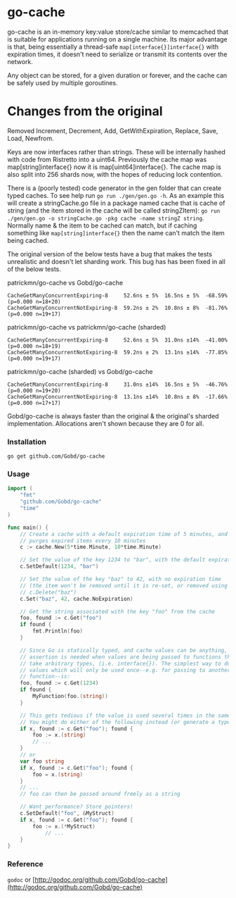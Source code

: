 # go-cache

go-cache is an in-memory key:value store/cache similar to memcached that is
suitable for applications running on a single machine. Its major advantage is
that, being essentially a thread-safe `map[interface{}]interface{}` with expiration
times, it doesn't need to serialize or transmit its contents over the network.

Any object can be stored, for a given duration or forever, and the cache can be
safely used by multiple goroutines.

# Changes from the original

Removed Increment, Decrement, Add, GetWithExpiration, Replace, Save, Load, Newfrom.

Keys are now interfaces rather than strings. These will be internally hashed with
code from Ristretto into a uint64. Previously the cache map was map[string]interface{}
now it is map[uint64]interface{}. The cache map is also split into 256 shards now,
with the hopes of reducing lock contention.

There is a (poorly tested) code generator in the gen folder that can create typed caches. To see help
run `go run ./gen/gen.go -h`. As an example this will create a stringCache.go file in a
package named cache that is cache of string (and the item stored in the cache will be called stringZItem):
`go run ./gen/gen.go -o stringCache.go -pkg cache -name stringZ string`. Normally name & the item to be cached
can match, but if caching something like `map[string]interface{}` then the name can't match
the item being cached.

The original version of the below tests have a bug that makes the tests unrealistic and doesn't
let sharding work. This bug has has been fixed in all of the below tests.

patrickmn/go-cache vs Gobd/go-cache
```
CacheGetManyConcurrentExpiring-8     52.6ns ± 5%  16.5ns ± 5%  -68.59%  (p=0.000 n=18+20)
CacheGetManyConcurrentNotExpiring-8  59.2ns ± 2%  10.8ns ± 8%  -81.76%  (p=0.000 n=19+17)
```

patrickmn/go-cache vs patrickmn/go-cache (sharded)
```
CacheGetManyConcurrentExpiring-8     52.6ns ± 5%  31.0ns ±14%  -41.00%  (p=0.000 n=18+19)
CacheGetManyConcurrentNotExpiring-8  59.2ns ± 2%  13.1ns ±14%  -77.85%  (p=0.000 n=19+17)
```

patrickmn/go-cache (sharded) vs Gobd/go-cache
```
CacheGetManyConcurrentExpiring-8     31.0ns ±14%  16.5ns ± 5%  -46.76%  (p=0.000 n=19+20)
CacheGetManyConcurrentNotExpiring-8  13.1ns ±14%  10.8ns ± 8%  -17.66%  (p=0.000 n=17+17)
```

Gobd/go-cache is always faster than the original & the original's sharded implementation.
Allocations aren't shown because they are 0 for all.

### Installation

`go get github.com/Gobd/go-cache`

### Usage

```go
import (
	"fmt"
	"github.com/Gobd/go-cache"
	"time"
)

func main() {
	// Create a cache with a default expiration time of 5 minutes, and which
	// purges expired items every 10 minutes
	c := cache.New(5*time.Minute, 10*time.Minute)

	// Set the value of the key 1234 to "bar", with the default expiration time
	c.SetDefault(1234, "bar")

	// Set the value of the key "baz" to 42, with no expiration time
	// (the item won't be removed until it is re-set, or removed using
	// c.Delete("baz")
	c.Set("baz", 42, cache.NoExpiration)

	// Get the string associated with the key "foo" from the cache
	foo, found := c.Get("foo")
	if found {
		fmt.Println(foo)
	}

	// Since Go is statically typed, and cache values can be anything, type
	// assertion is needed when values are being passed to functions that don't
	// take arbitrary types, (i.e. interface{}). The simplest way to do this for
	// values which will only be used once--e.g. for passing to another
	// function--is:
	foo, found := c.Get(1234)
	if found {
		MyFunction(foo.(string))
	}

	// This gets tedious if the value is used several times in the same function.
	// You might do either of the following instead (or generate a typed cache):
	if x, found := c.Get("foo"); found {
		foo := x.(string)
		// ...
	}
	// or
	var foo string
	if x, found := c.Get("foo"); found {
		foo = x.(string)
	}
	// ...
	// foo can then be passed around freely as a string

	// Want performance? Store pointers!
	c.SetDefault("foo", &MyStruct)
	if x, found := c.Get("foo"); found {
		foo := x.(*MyStruct)
			// ...
	}
}
```

### Reference

`godoc` or [http://godoc.org/github.com/Gobd/go-cache](http://godoc.org/github.com/Gobd/go-cache)
